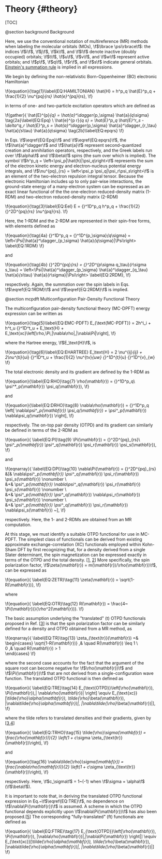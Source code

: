 Theory     {#theory}
========

[TOC]

@section background Background

Here, we use the conventional notation of multireference (MR) methods
when labeling the molecular orbitals (MOs), \f$\lbrace \psi\rbrace\f$:
the indices \f$i\f$, \f$j\f$, \f$k\f$, and \f$l\f$ denote
inactive (doubly occupied) orbitals; \f$t\f$, \f$u\f$, \f$v\f$, and \f$w\f$ represent
active orbitals; and \f$p\f$, \f$q\f$, \f$r\f$, and \f$s\f$ indicate general orbitals.
[Einstein's summation rule](http://mathworld.wolfram.com/EinsteinSummation.html) is implied in all expressions.

We begin by defining the non-relativistic Born-Oppenheimer (BO) electronic Hamiltonian

\f{equation}{\tag{1}\label{EQ:HAMILTONIAN}
     \hat{H} = h^p_q \hat{E}^p_q + \frac{1}{2} \nu^{pq}_{rs} \hat{e}^{pq}_{rs},
\f}

in terms of one- and two-particle excitation operators which are defined as

\f{gather}{
     \hat{E}^{p}_{q} = \hat{a}^\dagger_{p_\sigma} \hat{a}_{q_\sigma}   \tag{2a}\label{EQ:Epq}  	\\
     \hat{e}^{p r}_{q s} = \hat{E}^p_q \hat{E}^r_s - \delta^q_r \hat{E}^p_s = \hat{a}^\dagger_{p_\sigma} \hat{a}^\dagger_{r_\tau} \hat{a}_{s_\tau} \hat{a}_{q_\sigma} \tag{2b}\label{EQ:epqrs}
\f}

In Eqs. \f$\eqref{EQ:Epq}\f$ and \f$\eqref{EQ:epqrs}\f$, the \f$\hat{a}^\dagger\f$ and \f$\hat{a}\f$ 
represent second-quantized creation and annihilation operators, respectively,
and the Greek labels run over \f$\alpha\f$ and \f$\beta\f$ spins (the sum over which is implied).
The symbol \f$h^p_q = \left<\psi_p|\hat{h}|\psi_q\right>\f$ represents the sum of the electron
kinetic energy and electron-nucleus potential energy integrals, and
\f$\nu^{pq}_{rs} = \left<\psi_p \psi_q|\psi_r\psi_s\right>\f$ is an element of the
two-electron repulsion integral tensor. Because the electronic Hamiltonian
includes up to only pair-wise interactions, the ground-state energy of a
many-electron system can be expressed as an exact linear functional of the
the one-electron reduced-density matrix (1-RDM) and two-electron reduced-density matrix (2-RDM)

\f{equation}{\tag{3}\label{EQ:Eel}
E = {}^1D^p_q h^p_q + \frac{1}{2} {}^2D^{pq}_{rs} \nu^{pq}_{rs}.
\f}

Here, the 1-RDM and the 2-RDM are represented in their spin-free forms, 
with elements defined as

\f{equation}{\tag{4a}
{}^1D^p_q = {}^1D^{p_\sigma}_{q_\sigma} = \left<\Psi|\hat{a}^\dagger_{p_\sigma} \hat{a}_{q_\sigma}|\Psi\right>	\label{EQ:1RDM}
\f}

and

\f{equation}{\tag{4b}
{}^2D^{pq}_{rs} = {}^2D^{p_\sigma q_\tau}_{r_\sigma s_\tau} = \left<\Psi|\hat{a}^\dagger_{p_\sigma} \hat{a}^\dagger_{q_\tau} \hat{a}_{s_\tau} \hat{a}_{r_\sigma}|\Psi\right> \label{EQ:2RDM},
\f}

respectively. Again, the summation over the spin labels 
in Eqs. \f$\eqref{EQ:1RDM}\f$ and \f$\eqref{EQ:2RDM}\f$ is implied.

@section mcpdft Multiconfiguration Pair-Density Functional Theory

The multiconfiguration pair-density functional theory (MC-DPFT) energy expression can be written as

\f{equation}{\tag{5}\label{EQ:EMC-PDFT}
E_{\text{MC-PDFT}} = 2h^i_i + h^t_u {}^1D^t_u + E_\text{H} + E_\text{xc}\left[\rho,\Pi,|\nabla\rho|,|\nabla\Pi|\right],
\f}

where the Hartree energy, \f$E_\text{H}\f$, is

\f{equation}{\tag{6}\label{EQ:EHARTREE}
E_\text{H} = 2 \nu^{ij}_{ij} + 2\nu^{ti}_{ui} {}^1D^t_u + \frac{1}{2} \nu^{tv}_{uw} {}^1D^{t}_{u} {}^1D^{v}_{w}
\f}

The total electronic density and its gradient are defined by the 1-RDM as

\f{equation}{\label{EQ:RHO}\tag{7}
\rho(\mathbf{r}) = {}^1D^p_q\ \psi^*_p(\mathbf{r}) \psi_q(\mathbf{r}),
\f}

and

\f{equation}{\label{EQ:DRHO}\tag{8}
\nabla\rho(\mathbf{r}) = {}^1D^p_q \left[ \nabla\psi^*_p(\mathbf{r}) \psi_q(\mathbf{r}) + \psi^*_p(\mathbf{r}) \nabla\psi_q(\mathbf{r}) \right],
\f}

respectively. The on-top pair density (OTPD) and its gradient can similarly be defined in
terms of the 2-RDM as

\f{equation}{
\label{EQ:PI}\tag{9}
\Pi(\mathbf{r})  = {}^2D^{pq}_{rs}\ \psi^*_p(\mathbf{r}) \psi^*_q(\mathbf{r}) \psi_r(\mathbf{r}) \psi_s(\mathbf{r}),
\f}

and

\f{eqnarray}{
\label{EQ:DPI}\tag{10}
\nabla\Pi(\mathbf{r}) = {}^2D^{pq}_{rs} &[& \nabla\psi^*_p(\mathbf{r}) \psi^*_q(\mathbf{r}) \psi_r(\mathbf{r}) \psi_s(\mathbf{r}) \nonumber \\\
                                 &+& \psi^*_p(\mathbf{r}) \nabla\psi^*_q(\mathbf{r}) \psi_r(\mathbf{r}) \psi_s(\mathbf{r}) \nonumber \\\
                                 &+& \psi^*_p(\mathbf{r}) \psi^*_q(\mathbf{r}) \nabla\psi_r(\mathbf{r}) \psi_s(\mathbf{r}) \nonumber \\\
                                 &+& \psi^*_p(\mathbf{r}) \psi^*_q(\mathbf{r}) \psi_r(\mathbf{r}) \nabla\psi_s(\mathbf{r}) ~],
\f}

respectively. Here, the 1- and 2-RDMs are obtained from an MR computation. 

At this stage, we must identify a suitable OTPD functional for use in MC-PDFT.
The simplest class of functionals can be derived from existing approximate
exchange-correlation (XC) functionals employed within Kohn-Sham DFT by first
recognizing that, for a density derived from a single Slater determinant,
the spin magnetization can be expressed exactly in terms of the OTPD and the
total density. \[[1](https://journals.aps.org/pra/abstract/10.1103/PhysRevA.44.1549),
[2](https://doi.org/10.1007/BF01114982)\] More specifically, the spin
polarization factor, \f$\zeta(\mathbf{r}) = m(\mathbf{r})/\rho(\mathbf{r})\f$,
can be expressed as

\f{equation}{
\label{EQ:ZETR}\tag{11}
    \zeta(\mathbf{r}) = \sqrt{1-R(\mathbf{r})},
\f}

where

\f{equation}{
\label{EQ:OTR}\tag{12}
    R(\mathbf{r}) = \frac{4~ \Pi(\mathbf{r})}{\rho^2(\mathbf{r})}.
\f}

The basic assumption underlying the "translated" (t) OTPD functionals
proposed in Ref. \[[3](https://doi.org/10.1021/ct500483t)\] is that the spin
polarization factor can be similarly defined for a density and OTPD
obtained from a MR method, as

\f{eqnarray}{
\label{EQ:TR}\tag{13}
        \zeta_{\text{tr}}(\mathbf{r}) =& \begin{cases}
               \sqrt{1-R(\mathbf{r})} ,& \quad R(\mathbf{r}) \leq 1     \\\
                      0               ,& \quad R(\mathbf{r}) > 1       
    \end{cases} 
\f}

where the second case accounts for the fact that the argument of the
square root can become negative for \f$\rho(\mathbf{r})\f$ and 
\f$\Pi(\mathbf{r})\f$ that are not derived from a single-configuration 
wave function.  The translated OTPD functional is then defined as

\f{equation}{
\label{EQ:TRE}\tag{14}
E_{\text{OTPD}}\left[\rho(\mathbf{r}), \Pi(\mathbf{r}),| \nabla\rho(\mathbf{r})| \right] \equiv  E_{\text{xc}}[\tilde{\rho}_\alpha(\mathbf{r}), \tilde{\rho}_\beta(\mathbf{r}), |\nabla\tilde{\rho}_\alpha(\mathbf{r})|, |\nabla\tilde{\rho}_\beta(\mathbf{r})|],
\f}

where the tilde refers to translated densities and their gradients, given
by \[[3](https://doi.org/10.1021/ct500483t),[4](https://doi.org/10.1021/acs.accounts.6b00471)\]

\f{equation}{
\label{EQ:TRHO}\tag{15}
\tilde{\rho}_\sigma(\mathbf{r}) = \frac{\rho(\mathbf{r})}{2} \left(1 + c_\sigma \zeta_{\text{tr}}(\mathbf{r})\right),
\f}

and

\f{equation}{\tag{16}
\nabla\tilde{\rho}_\sigma(\mathbf{r}) = \frac{\nabla\rho(\mathbf{r})}{2} \left(1 + c_\sigma \zeta_{\text{tr}}(\mathbf{r})\right),
\f}

respectively. Here, \f$c_\sigma\f$ = 1~(-1) when \f$\sigma = \alpha\f$ (\f$\beta\f$).

It is important to note that, in deriving the translated OTPD functional
expression in Eq.~\f$\eqref{EQ:TRE}\f$, no dependence on \f$\nabla\Pi(\mathbf{r})\f$
is assumed. A scheme in which the OTPD functional depends explicitly upon
\f$\nabla\Pi(\mathbf{r})\f$ has also been proposed.\[[5](https://doi.org/10.1021/acs.jctc.7b00967)\]
The corresponding "fully-translated" (ft) functionals are defined as

\f{equation}{
\label{EQ:FTRE}\tag{17}
E_{\text{OTPD}}\left[\rho(\mathbf{r}), \Pi(\mathbf{r}), |\nabla\rho(\mathbf{r})|,|\nabla\Pi(\mathbf{r}) \right|] \equiv 
E_{\text{xc}}[\tilde{\rho}_\alpha(\mathbf{r}), \tilde{\rho}_\beta(\mathbf{r}), |\nabla\tilde{\rho}_\alpha(\mathbf{r})|, |\nabla\tilde{\rho}_\beta(\mathbf{r})|]
\f}
